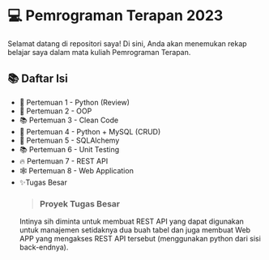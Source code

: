 # 💻 Pemrograman Terapan 2023

Selamat datang di repositori saya! Di sini, Anda akan menemukan rekap belajar saya dalam mata kuliah Pemrograman Terapan.

## 📚 Daftar Isi
- 📝 Pertemuan 1 - Python (Review)
- 🔢 Pertemuan 2 - OOP
- 📚 Pertemuan 3 - Clean Code
- 🔀 Pertemuan 4 - Python + MySQL (CRUD)
- 🔗 Pertemuan 5 - SQLAlchemy
- 📚 Pertemuan 6 - Unit Testing
- 🔥 Pertemuan 7 - REST API
- 🕸️ Pertemuan 8 - Web Application
- ✨Tugas Besar
  > ### Proyek Tugas Besar
    Intinya sih diminta untuk membuat REST API yang dapat digunakan untuk manajemen setidaknya dua buah tabel dan juga
    membuat Web APP yang mengakses REST API tersebut (menggunakan python dari sisi back-endnya).

    

    


